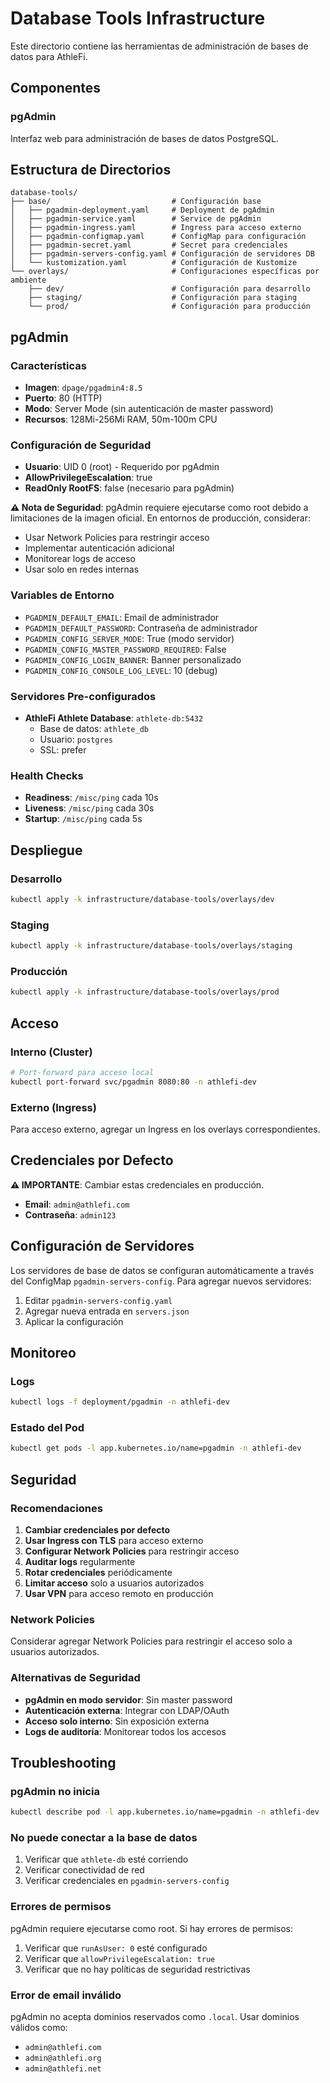# Database Tools Infrastructure

Este directorio contiene las herramientas de administración de bases de datos para AthleFi.

## Componentes

### pgAdmin
Interfaz web para administración de bases de datos PostgreSQL.

## Estructura de Directorios

```
database-tools/
├── base/                           # Configuración base
│   ├── pgadmin-deployment.yaml     # Deployment de pgAdmin
│   ├── pgadmin-service.yaml        # Service de pgAdmin
│   ├── pgadmin-ingress.yaml        # Ingress para acceso externo
│   ├── pgadmin-configmap.yaml      # ConfigMap para configuración
│   ├── pgadmin-secret.yaml         # Secret para credenciales
│   ├── pgadmin-servers-config.yaml # Configuración de servidores DB
│   └── kustomization.yaml          # Configuración de Kustomize
└── overlays/                       # Configuraciones específicas por ambiente
    ├── dev/                        # Configuración para desarrollo
    ├── staging/                    # Configuración para staging
    └── prod/                       # Configuración para producción
```

## pgAdmin

### Características
- **Imagen**: `dpage/pgadmin4:8.5`
- **Puerto**: 80 (HTTP)
- **Modo**: Server Mode (sin autenticación de master password)
- **Recursos**: 128Mi-256Mi RAM, 50m-100m CPU

### Configuración de Seguridad
- **Usuario**: UID 0 (root) - Requerido por pgAdmin
- **AllowPrivilegeEscalation**: true
- **ReadOnly RootFS**: false (necesario para pgAdmin)

**⚠️ Nota de Seguridad**: pgAdmin requiere ejecutarse como root debido a limitaciones de la imagen oficial. En entornos de producción, considerar:
- Usar Network Policies para restringir acceso
- Implementar autenticación adicional
- Monitorear logs de acceso
- Usar solo en redes internas

### Variables de Entorno
- `PGADMIN_DEFAULT_EMAIL`: Email de administrador
- `PGADMIN_DEFAULT_PASSWORD`: Contraseña de administrador
- `PGADMIN_CONFIG_SERVER_MODE`: True (modo servidor)
- `PGADMIN_CONFIG_MASTER_PASSWORD_REQUIRED`: False
- `PGADMIN_CONFIG_LOGIN_BANNER`: Banner personalizado
- `PGADMIN_CONFIG_CONSOLE_LOG_LEVEL`: 10 (debug)

### Servidores Pre-configurados
- **AthleFi Athlete Database**: `athlete-db:5432`
  - Base de datos: `athlete_db`
  - Usuario: `postgres`
  - SSL: prefer

### Health Checks
- **Readiness**: `/misc/ping` cada 10s
- **Liveness**: `/misc/ping` cada 30s
- **Startup**: `/misc/ping` cada 5s

## Despliegue

### Desarrollo
```bash
kubectl apply -k infrastructure/database-tools/overlays/dev
```

### Staging
```bash
kubectl apply -k infrastructure/database-tools/overlays/staging
```

### Producción
```bash
kubectl apply -k infrastructure/database-tools/overlays/prod
```

## Acceso

### Interno (Cluster)
```bash
# Port-forward para acceso local
kubectl port-forward svc/pgadmin 8080:80 -n athlefi-dev
```

### Externo (Ingress)
Para acceso externo, agregar un Ingress en los overlays correspondientes.

## Credenciales por Defecto

**⚠️ IMPORTANTE**: Cambiar estas credenciales en producción.

- **Email**: `admin@athlefi.com`
- **Contraseña**: `admin123`

## Configuración de Servidores

Los servidores de base de datos se configuran automáticamente a través del ConfigMap `pgadmin-servers-config`. Para agregar nuevos servidores:

1. Editar `pgadmin-servers-config.yaml`
2. Agregar nueva entrada en `servers.json`
3. Aplicar la configuración

## Monitoreo

### Logs
```bash
kubectl logs -f deployment/pgadmin -n athlefi-dev
```

### Estado del Pod
```bash
kubectl get pods -l app.kubernetes.io/name=pgadmin -n athlefi-dev
```

## Seguridad

### Recomendaciones
1. **Cambiar credenciales por defecto**
2. **Usar Ingress con TLS** para acceso externo
3. **Configurar Network Policies** para restringir acceso
4. **Auditar logs** regularmente
5. **Rotar credenciales** periódicamente
6. **Limitar acceso** solo a usuarios autorizados
7. **Usar VPN** para acceso remoto en producción

### Network Policies
Considerar agregar Network Policies para restringir el acceso solo a usuarios autorizados.

### Alternativas de Seguridad
- **pgAdmin en modo servidor**: Sin master password
- **Autenticación externa**: Integrar con LDAP/OAuth
- **Acceso solo interno**: Sin exposición externa
- **Logs de auditoría**: Monitorear todos los accesos

## Troubleshooting

### pgAdmin no inicia
```bash
kubectl describe pod -l app.kubernetes.io/name=pgadmin -n athlefi-dev
```

### No puede conectar a la base de datos
1. Verificar que `athlete-db` esté corriendo
2. Verificar conectividad de red
3. Verificar credenciales en `pgadmin-servers-config`

### Errores de permisos
pgAdmin requiere ejecutarse como root. Si hay errores de permisos:
1. Verificar que `runAsUser: 0` esté configurado
2. Verificar que `allowPrivilegeEscalation: true`
3. Verificar que no hay políticas de seguridad restrictivas

### Error de email inválido
pgAdmin no acepta dominios reservados como `.local`. Usar dominios válidos como:
- `admin@athlefi.com`
- `admin@athlefi.org`
- `admin@athlefi.net` 